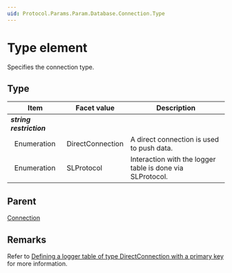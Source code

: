 ```yaml
---
uid: Protocol.Params.Param.Database.Connection.Type
---
```


# Type element

Specifies the connection type.

## Type

|Item|Facet value|Description|
|--- |--- |--- |
|***string restriction***|||
|&nbsp;&nbsp;Enumeration|DirectConnection|A direct connection is used to push data.|
|&nbsp;&nbsp;Enumeration|SLProtocol|Interaction with the logger table is done via SLProtocol.|

## Parent

[Connection](xref:Protocol.Params.Param.Database.Connection)

## Remarks

Refer to [Defining a logger table of type DirectConnection with a primary key](xref:AdvancedLoggerTablesDefiningDirectConnectionTable) for more information.
